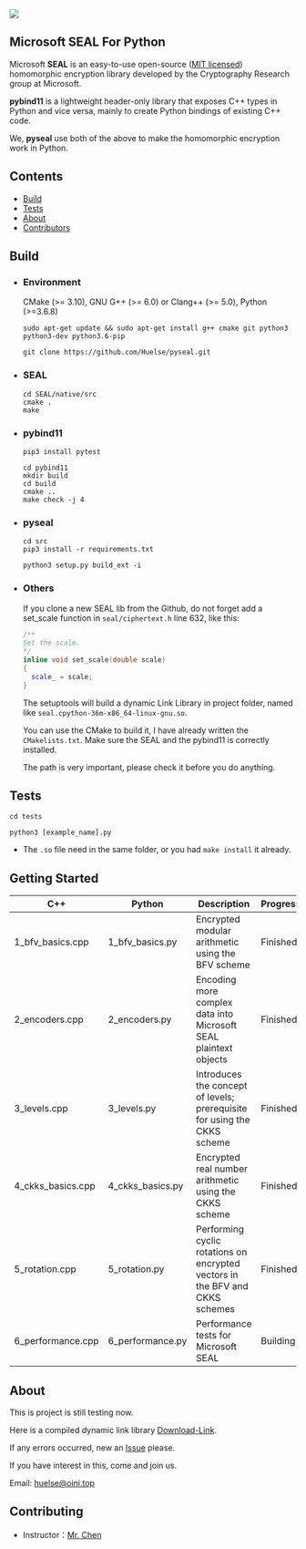 ![](https://i.loli.net/2019/07/26/5d3abeb49f85016446.jpg)

## Microsoft SEAL For Python

Microsoft **SEAL** is an easy-to-use open-source ([MIT licensed](https://github.com/microsoft/SEAL/blob/master/LICENSE)) homomorphic encryption library developed by the Cryptography Research group at Microsoft.

**pybind11** is a lightweight header-only library that exposes C++ types in Python and vice versa, mainly to create Python bindings of existing C++ code.

We, **pyseal** use both of the above to make the homomorphic encryption work in Python.



## Contents

* [Build](https://github.com/Huelse/pyseal#build)
* [Tests](https://github.com/Huelse/pyseal#tests)
* [About](https://github.com/Huelse/pyseal#about)
* [Contributors](https://github.com/Huelse/pyseal#contributors)



## Build

* ### Environment

  CMake (>= 3.10), GNU G++ (>= 6.0) or Clang++ (>= 5.0), Python (>=3.6.8)

  `sudo apt-get update && sudo apt-get install g++ cmake git python3 python3-dev python3.6-pip`

  `git clone https://github.com/Huelse/pyseal.git`

* ### SEAL

  ```shell
  cd SEAL/native/src
  cmake .
  make
  ```

* ### pybind11

  ```
  pip3 install pytest
  
  cd pybind11
  mkdir build
  cd build
  cmake ..
  make check -j 4
  ```
  
* ### pyseal

  ```
  cd src
  pip3 install -r requirements.txt
  
  python3 setup.py build_ext -i
  ```

* ### Others

    If you clone a new SEAL lib from the Github, do not forget add a set_scale function in `seal/ciphertext.h` line 632, like this:

    ```c++
    /**
    Set the scale.
    */
    inline void set_scale(double scale)
    {
      scale_ = scale;
    }
    ```

    The setuptools will build a dynamic Link Library in project folder, named like `seal.cpython-36m-x86_64-linux-gnu.so`.

    You can use the CMake to build it, I have already written the `CMakelists.txt`. Make sure the SEAL and the pybind11 is correctly installed.
    
    The path is very important, please check it before you do anything.



## Tests

`cd tests`

`python3 [example_name].py`

* The `.so` file need in the same folder, or you had `make install` it already.



## Getting Started

| C++               | Python           | Description                                                  | Progress |
| ----------------- | ---------------- | ------------------------------------------------------------ | -------- |
| 1_bfv_basics.cpp  | 1_bfv_basics.py  | Encrypted modular arithmetic using the BFV scheme            | Finished |
| 2_encoders.cpp    | 2_encoders.py    | Encoding more complex data into Microsoft SEAL plaintext objects | Finished |
| 3_levels.cpp      | 3_levels.py      | Introduces the concept of levels; prerequisite for using the CKKS scheme | Finished |
| 4_ckks_basics.cpp | 4_ckks_basics.py | Encrypted real number arithmetic using the CKKS scheme       | Finished |
| 5_rotation.cpp    | 5_rotation.py    | Performing cyclic rotations on encrypted vectors in the BFV and CKKS schemes | Finished |
| 6_performance.cpp | 6_performance.py | Performance tests for Microsoft SEAL                         | Building |



## About

This is project is still testing now.

Here is a compiled dynamic link library [Download-Link](https://drive.google.com/file/d/1QZzKYjwI543gk1ltw11753zqN1OD83I3/view?usp=sharing).

If any errors occurred, new an [Issue](https://github.com/Huelse/pyseal/issues) please.

If you have interest in this, come and join us.

Email: [huelse@oini.top](mailto:huelse@oini.top?subject=Github-pyseal-Issues&cc=5956877@qq.com)



## Contributing
* Instructor：[Mr. Chen](http://blog.sciencenet.cn/u/chzg99)
